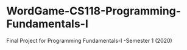 # WordGame-CS118-Programming-Fundamentals-I

Final Project for Programming Fundamentals-I
-Semester 1 (2020)

